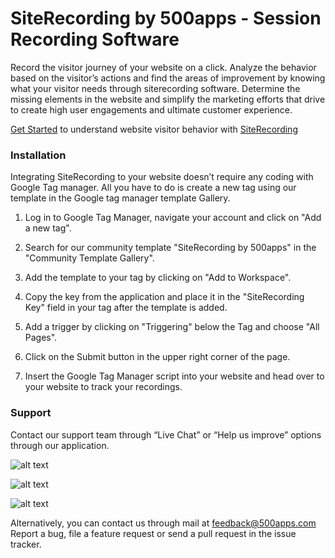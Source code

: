 # SiteRecording by 500apps - Session Recording Software
Record the visitor journey of your website on a click. Analyze the behavior based on the visitor’s actions and find the areas of improvement by knowing what your visitor needs through siterecording software. Determine the missing elements in the website and simplify the marketing efforts that drive to create high user engagements and ultimate customer experience. 

[Get Started](https://infinity.500apps.com/siterecording) to understand website visitor behavior with [SiteRecording](https://siterecording.com)

 
### Installation
Integrating SiteRecording to your website doesn’t require any coding with Google Tag manager. All you have to do is create a new tag using our template in the Google tag manager template Gallery.

1. Log in to Google Tag Manager, navigate your account and click on "Add a new tag".

2. Search for our community template "SiteRecording by 500apps" in the "Community Template Gallery".

3. Add the template to your tag by clicking on "Add to Workspace".

4. Copy the key from the application and place it in the "SiteRecording Key" field in your tag after the template is added.

5. Add a trigger by clicking on "Triggering" below the Tag and choose "All Pages".

6. Click on the Submit button in the upper right corner of the page.

7. Insert the Google Tag Manager script into your website and head over to your website to track your recordings.


### Support
Contact our support team through “Live Chat” or “Help us improve” options through our application.


![alt text](https://infinity.500apps.com/img/pushninja/GTM-Image-1.png)

![alt text](https://infinity.500apps.com/img/pushninja/GTM-Image-2.png)

![alt text](https://infinity.500apps.com/img/pushninja/GTM-Image-3.png)


Alternatively, you can contact us through mail at feedback@500apps.com
Report a bug, file a feature request or send a pull request in the issue tracker.

